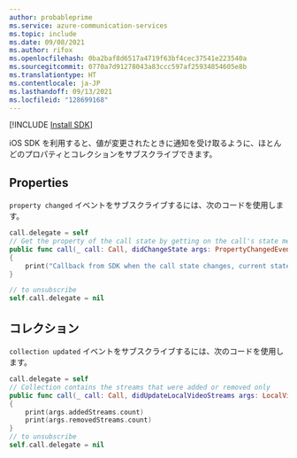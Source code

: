 ```yaml
---
author: probableprime
ms.service: azure-communication-services
ms.topic: include
ms.date: 09/08/2021
ms.author: rifox
ms.openlocfilehash: 0ba2baf8d6517a4719f63bf4cec37541e223540a
ms.sourcegitcommit: 0770a7d91278043a83ccc597af25934854605e8b
ms.translationtype: HT
ms.contentlocale: ja-JP
ms.lasthandoff: 09/13/2021
ms.locfileid: "128699168"
---
```

[!INCLUDE [Install SDK](../install-sdk/install-sdk-ios.md)]

iOS SDK を利用すると、値が変更されたときに通知を受け取るように、ほとんどのプロパティとコレクションをサブスクライブできます。

## <a name="properties"></a>Properties
`property changed` イベントをサブスクライブするには、次のコードを使用します。

```swift
call.delegate = self
// Get the property of the call state by getting on the call's state member
public func call(_ call: Call, didChangeState args: PropertyChangedEventArgs) {
{
    print("Callback from SDK when the call state changes, current state: " + call.state.rawValue)
}

// to unsubscribe
self.call.delegate = nil
```

## <a name="collections"></a>コレクション
`collection updated` イベントをサブスクライブするには、次のコードを使用します。

```swift
call.delegate = self
// Collection contains the streams that were added or removed only
public func call(_ call: Call, didUpdateLocalVideoStreams args: LocalVideoStreamsUpdatedEventArgs) {
{
    print(args.addedStreams.count)
    print(args.removedStreams.count)
}
// to unsubscribe
self.call.delegate = nil
```